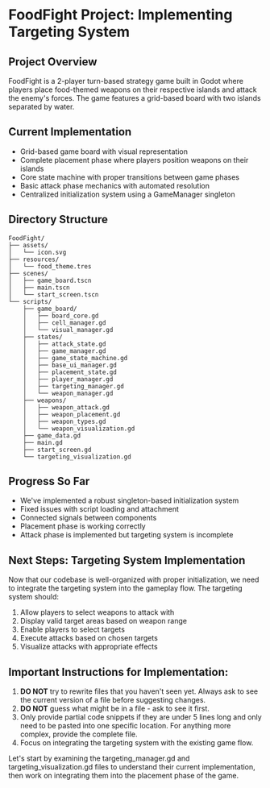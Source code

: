 # FoodFight Project: Implementing Targeting System

## Project Overview
FoodFight is a 2-player turn-based strategy game built in Godot where players place food-themed weapons on their respective islands and attack the enemy's forces. The game features a grid-based board with two islands separated by water.

## Current Implementation
- Grid-based game board with visual representation
- Complete placement phase where players position weapons on their islands
- Core state machine with proper transitions between game phases
- Basic attack phase mechanics with automated resolution
- Centralized initialization system using a GameManager singleton

## Directory Structure
```
FoodFight/
├── assets/
│   └── icon.svg
├── resources/
│   └── food_theme.tres
├── scenes/
│   ├── game_board.tscn
│   ├── main.tscn
│   └── start_screen.tscn
└── scripts/
    ├── game_board/
    │   ├── board_core.gd
    │   ├── cell_manager.gd
    │   └── visual_manager.gd
    ├── states/
    │   ├── attack_state.gd
    │   ├── game_manager.gd
    │   ├── game_state_machine.gd
    │   ├── base_ui_manager.gd
    │   ├── placement_state.gd
    │   ├── player_manager.gd
    │   ├── targeting_manager.gd
    │   └── weapon_manager.gd
    ├── weapons/
    │   ├── weapon_attack.gd
    │   ├── weapon_placement.gd
    │   ├── weapon_types.gd
    │   └── weapon_visualization.gd
    ├── game_data.gd
    ├── main.gd
    ├── start_screen.gd
    └── targeting_visualization.gd
```

## Progress So Far
- We've implemented a robust singleton-based initialization system
- Fixed issues with script loading and attachment
- Connected signals between components
- Placement phase is working correctly
- Attack phase is implemented but targeting system is incomplete

## Next Steps: Targeting System Implementation
Now that our codebase is well-organized with proper initialization, we need to integrate the targeting system into the gameplay flow. The targeting system should:

1. Allow players to select weapons to attack with
2. Display valid target areas based on weapon range
3. Enable players to select targets
4. Execute attacks based on chosen targets
5. Visualize attacks with appropriate effects

## Important Instructions for Implementation:
1. **DO NOT** try to rewrite files that you haven't seen yet. Always ask to see the current version of a file before suggesting changes.
2. **DO NOT** guess what might be in a file - ask to see it first.
3. Only provide partial code snippets if they are under 5 lines long and only need to be pasted into one specific location. For anything more complex, provide the complete file.
4. Focus on integrating the targeting system with the existing game flow.

Let's start by examining the targeting_manager.gd and targeting_visualization.gd files to understand their current implementation, then work on integrating them into the placement phase of the game.